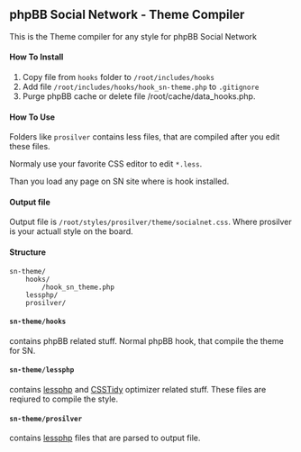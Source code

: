 ## phpBB Social Network - Theme Compiler

This is the Theme compiler for any style for phpBB Social Network

#### How To Install
1. Copy file from <code>hooks</code> folder to <code>/root/includes/hooks</code>
2. Add file <code>/root/includes/hooks/hook_sn-theme.php</code> to <code>.gitignore</code>
3. Purge phpBB cache or delete file <cache>/root/cache/data_hooks.php</code>.

#### How To Use 
Folders like <code>prosilver</code> contains less files, that are compiled after you edit these files.

Normaly use your favorite CSS editor to edit <code>*.less</code>.

Than you load any page on SN site where is hook installed.

#### Output file
Output file is <code>/root/styles/prosilver/theme/socialnet.css</code>. Where prosilver is your actuall style on the board.

####  Structure

```
sn-theme/
	hooks/
		/hook_sn_theme.php
	lessphp/
	prosilver/
```

#### `sn-theme/hooks`
contains phpBB related stuff. Normal phpBB hook, that compile the theme for SN.

#### `sn-theme/lessphp`
contains [lessphp](http://leafo.net/lessphp) and [CSSTidy](http://csstidy.sourceforge.net/download.php) optimizer related stuff.
These files are reqiured to compile the style.

#### `sn-theme/prosilver`
contains [lessphp](http://leafo.net/lessphp) files that are parsed to output file.
